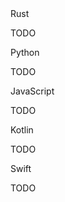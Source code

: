 <custom-tabs category="lang">

<div slot="title">Rust</div>
<section>

TODO

</section>

<div slot="title">Python</div>
<section>

TODO

</section>

<div slot="title">JavaScript</div>
<section>

TODO

</section>

<div slot="title">Kotlin</div>
<section>

TODO

</section>

<div slot="title">Swift</div>
<section>

TODO

</section>
</custom-tabs>
